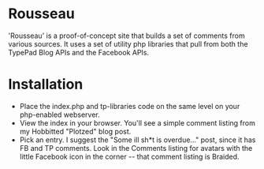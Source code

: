# Rousseau
'Rousseau' is a proof-of-concept site that builds a set of comments from various sources.  It uses a set of utility php libraries that pull from both the TypePad Blog APIs and the Facebook APIs.


# Installation
* Place the index.php and tp-libraries code on the same level on your php-enabled webserver.
* View the index in your browser.  You'll see a simple comment listing from my Hobbitted "Plotzed" blog post. 
* Pick an entry.  I suggest the "Some ill sh*t is overdue..." post, since it has FB and TP comments.  Look in the Comments listing for avatars with the little Facebook icon in the corner -- that comment listing is Braided.





